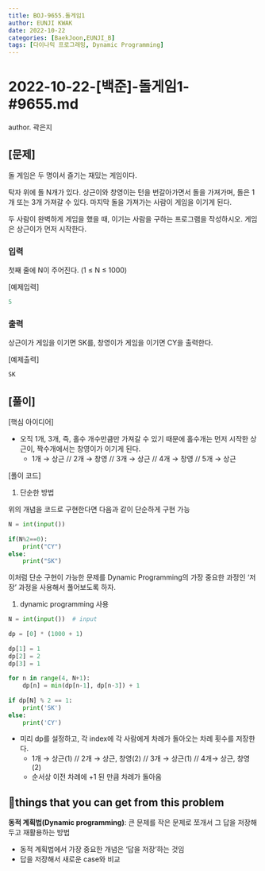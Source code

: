 ```yaml
---
title: BOJ-9655.돌게임1
author: EUNJI KWAK
date: 2022-10-22
categories: [BaekJoon,EUNJI_B]
tags: [다이나믹 프로그래밍, Dynamic Programming]
---
```



# 2022-10-22-[백준]-돌게임1-#9655.md

author. 곽은지

## [문제]

돌 게임은 두 명이서 즐기는 재밌는 게임이다.

탁자 위에 돌 N개가 있다. 상근이와 창영이는 턴을 번갈아가면서 돌을 가져가며, 돌은 1개 또는 3개 가져갈 수 있다. 마지막 돌을 가져가는 사람이 게임을 이기게 된다.

두 사람이 완벽하게 게임을 했을 때, 이기는 사람을 구하는 프로그램을 작성하시오. 게임은 상근이가 먼저 시작한다.

### 입력

첫째 줄에 N이 주어진다. (1 ≤ N ≤ 1000)

[예제입력]

```python
5
```

### 출력

상근이가 게임을 이기면 SK를, 창영이가 게임을 이기면 CY을 출력한다.

[예제출력]

```python
SK
```

## [풀이]

[핵심 아이디어]

- 오직 1개, 3개, 즉, 홀수 개수만큼만 가져갈 수 있기 때문에 홀수개는 먼저 시작한 상근이, 짝수개에서는 창영이가 이기게 된다.
    - 1개 → 상근 // 2개 → 창영 // 3개 → 상근 // 4개 → 창영 // 5개 → 상근

[풀이 코드]

1. 단순한 방법

위의 개념을 코드로 구현한다면 다음과 같이 단순하게 구현 가능

```python
N = int(input())
 
if(N%2==0):
    print("CY")
else:
    print("SK")
```

이처럼 단순 구현이 가능한 문제를 Dynamic Programming의 가장 중요한 과정인 ‘저장’ 과정을 사용해서 풀어보도록 하자.

1. dynamic programming 사용

```python
N = int(input())  # input
 
dp = [0] * (1000 + 1)
 
dp[1] = 1
dp[2] = 2
dp[3] = 1
 
for n in range(4, N+1):
    dp[n] = min(dp[n-1], dp[n-3]) + 1
 
if dp[N] % 2 == 1:
    print('SK')
else:
    print('CY')
```

- 미리 dp를 설정하고, 각 index에 각 사람에게 차례가 돌아오는 차례 횟수를 저장한다.
    - 1개 → 상근(1) // 2개 → 상근, 창영(2) // 3개 → 상근(1) // 4개→ 상근, 창영(2)
    - 순서상 이전 차례에 +1 된 만큼 차례가 돌아옴

## **📌things that you can get from this problem**

**동적 계획법(Dynamic programming)**: 큰 문제를 작은 문제로 쪼개서 그 답을 저장해두고 재활용하는 방법

- 동적 계획법에서 가장 중요한 개념은 ‘답을 저장’하는 것임
- 답을 저장해서 새로운 case와 비교
